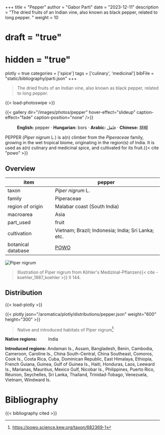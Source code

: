+++
title = "Pepper"
author = "Gabor Parti"
date = "2023-12-11"
description = "The dried fruits of an Indian vine, also known as black pepper, related to long pepper. "
weight = 10
# draft = "true"
# hidden = "true"
plotly = true
categories = ['spice']
tags = ['culinary', 'medicinal']
bibFile = "static/bibliography/parti.json"
+++

>The dried fruits of an Indian vine, also known as black pepper, related to long pepper.  [<i class="fab fa-wikipedia-w"></i>](https://en.wikipedia.org/wiki/Black_pepper)



{{< load-photoswipe >}}

{{< gallery dir="/images/photos/pepper" hover-effect="slideup" caption-effect="fade" caption-position="none" />}}

<center>

**English:** pepper · **Hungarian:** bors · **Arabic:** <span class="arabic-text" dir="rtl">فلفل</span> · **Chinese:** <span class="traditional-chinese-text">胡椒</span>

</center>

PEPPER (*Piper nigrum* L.) is a(n) climber from the *Piperaceae* family, growing in the wet tropical biome, originating in the region(s) of India. It is used as a(n) culinary and medicinal spice, and cultivated for its fruit.{{< cite "powo" >}}

## Overview

|       item       |                       pepper                      |
|------------------|---------------------------------------------------|
|       taxon      |                 *Piper nigrum* L.                 |
|      family      |                     Piperaceae                    |
| region of origin |            Malabar coast (South India)            |
|     macroarea    |                        Asia                       |
|     part_used    |                       fruit                       |
|    cultivation   | Vietnam; Brazil; Indonesia; India; Sri Lanka; etc.|
|botanical database|[POWO](https://powo.science.kew.org/taxon/682369-1)|

![Piper nigrum](/images/illustrations/pepper.png?width=40rem "Illustration of Piper nigrum from Köhler's Medizinal-Pflanzen")

>Illustration of Piper nigrum from Köhler's Medizinal-Pflanzen{{< cite -koehler_1887_koehler >}} II 144.

## Distribution

{{< load-plotly >}}

{{< plotly json="/aromatica/plotly/distributions/pepper.json" weight="600" height="300" >}}

>Native and introduced habitats of Piper nigrum[^powo]

[^powo]: https://powo.science.kew.org/taxon/682369-1

<p style="text-align:left;">

**Native regions:** &ensp; &ensp; &ensp; India

**Introduced regions:** Andaman Is., Assam, Bangladesh, Benin, Cambodia, Cameroon, Caroline Is., China South-Central, China Southeast, Comoros, Cook Is., Costa Rica, Cuba, Dominican Republic, East Himalaya, Ethiopia, French Guiana, Guinea, Gulf of Guinea Is., Haiti, Honduras, Laos, Leeward Is., Marianas, Mauritius, Mexico Gulf, Nicobar Is., Philippines, Puerto Rico, Réunion, Seychelles, Sri Lanka, Thailand, Trinidad-Tobago, Venezuela, Vietnam, Windward Is.

</p>



# Bibliography

{{< bibliography cited >}}

